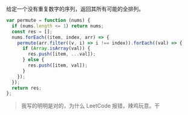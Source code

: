 给定一个没有重复数字的序列，返回其所有可能的全排列。

```js
var permute = function (nums) {
  if (nums.length <= 1) return nums;
  const res = [];
  nums.forEach((item, index, arr) => {
    permute(arr.filter((v, i) => i !== index)).forEach((val) => {
      if (Array.isArray(val)) {
        res.push([item, ...val]);
      } else {
        res.push([item, val]);
      }
    });
  });
  return res;
};
```

> 我写的明明是对的，为什么 LeetCode 报错，辣鸡玩意。干
